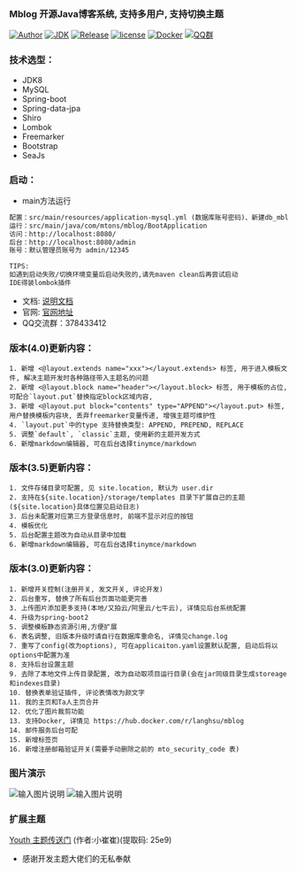 ### Mblog 开源Java博客系统, 支持多用户, 支持切换主题

[![Author](https://img.shields.io/badge/author-landy-green.svg?style=flat-square)](http://mtons.com)
[![JDK](https://img.shields.io/badge/jdk-1.8-green.svg?style=flat-square)](#)
[![Release](https://img.shields.io/github/release/langhsu/mblog.svg?style=flat-square)](https://github.com/langhsu/mblog)
[![license](https://img.shields.io/badge/license-GPL--3.0-green.svg)](https://github.com/langhsu/mblog/blob/master/LICENSE)
[![Docker](https://img.shields.io/docker/automated/langhsu/mblog.svg?style=flat-square)](https://hub.docker.com/r/langhsu/mblog)
[![QQ群](https://img.shields.io/badge/chat-Mtons-green.svg)](https://jq.qq.com/?_wv=1027&k=521CRdF)

### 技术选型：

* JDK8
* MySQL
* Spring-boot
* Spring-data-jpa
* Shiro
* Lombok
* Freemarker
* Bootstrap
* SeaJs

### 启动：
 - main方法运行
 ```xml
 配置：src/main/resources/application-mysql.yml (数据库账号密码)、新建db_mblog的数据库
 运行：src/main/java/com/mtons/mblog/BootApplication
 访问：http://localhost:8080/
 后台：http://localhost:8080/admin
 账号：默认管理员账号为 admin/12345
 
 TIPS: 
 如遇到启动失败/切换环境变量后启动失败的,请先maven clean后再尝试启动
 IDE得装lombok插件
```

- 文档: [说明文档](https://langhsu.github.io/mblog/#/)
- 官网: [官网地址](http://www.mtons.com)
- QQ交流群：378433412
    
### 版本(4.0)更新内容：
    1. 新增 <@layout.extends name="xxx"></layout.extends> 标签, 用于进入模板文件, 解决主题开发时各种路径带入主题名的问题
    2. 新增 <@layout.block name="header"></layout.block> 标签, 用于模板的占位, 可配合`layout.put`替换指定block区域内容,
    3. 新增 <@layout.put block="contents" type="APPEND"></layout.put> 标签, 用户替换模板内容块, 丢弃freemarker变量传递, 增强主题可维护性
    4. `layout.put`中的type 支持替换类型: APPEND, PREPEND, REPLACE
    5. 调整`default`, `classic`主题, 使用新的主题开发方式
    6. 新增markdown编辑器, 可在后台选择tinymce/markdown
    
### 版本(3.5)更新内容：
    1. 文件存储目录可配置, 见 site.location, 默认为 user.dir
    2. 支持在${site.location}/storage/templates 目录下扩展自己的主题(${site.location}具体位置见启动日志)
    3. 后台未配置对应第三方登录信息时, 前端不显示对应的按钮
    4. 模板优化
    5. 后台配置主题改为自动从目录中加载
    6. 新增markdown编辑器, 可在后台选择tinymce/markdown
    
### 版本(3.0)更新内容：
    1. 新增开关控制(注册开关, 发文开关, 评论开发)
    2. 后台重写, 替换了所有后台页面功能更完善
    3. 上传图片添加更多支持(本地/又拍云/阿里云/七牛云), 详情见后台系统配置
    4. 升级为spring-boot2
    5. 调整模板静态资源引用,方便扩展
    6. 表名调整, 旧版本升级时请自行在数据库重命名, 详情见change.log
    7. 重写了config(改为options), 可在applicaiton.yaml设置默认配置, 启动后将以options中配置为准
    8. 支持后台设置主题
    9. 去除了本地文件上传目录配置, 改为自动取项目运行目录(会在jar同级目录生成storeage和indexes目录)
    10. 替换表单验证插件, 评论表情改为颜文字
    11. 我的主页和Ta人主页合并
    12. 优化了图片裁剪功能
    13. 支持Docker, 详情见 https://hub.docker.com/r/langhsu/mblog
    14. 邮件服务后台可配
    15. 新增标签页
    16. 新增注册邮箱验证开关(需要手动删除之前的 mto_security_code 表)
      
### 图片演示 

 ![输入图片说明](https://images.gitee.com/uploads/images/2019/0414/175116_449ed877_1758849.jpeg "1.jpg")
 ![输入图片说明](https://images.gitee.com/uploads/images/2019/0414/175353_6185e4f1_1758849.jpeg "2.jpg")

### 扩展主题
[Youth 主题传送门](https://pan.baidu.com/s/1tBwtprEAuCqcqDhVBunMGA) (作者:小崔崔)(提取码: 25e9)


- 感谢开发主题大佬们的无私奉献